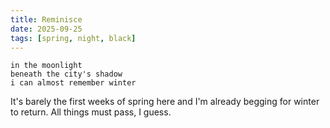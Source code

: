 ```yaml
---
title: Reminisce
date: 2025-09-25
tags: [spring, night, black]
---
```


```
in the moonlight
beneath the city's shadow
i can almost remember winter
```

<!--more-->

It's barely the first weeks of spring here and I'm already begging for winter to return. All things must pass, I guess.
